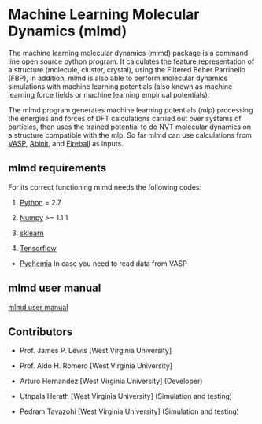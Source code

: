 Machine Learning Molecular Dynamics (mlmd)
==========================================

The machine learning molecular dynamics (mlmd) package is a command line open source python program. It calculates the feature representation of a structure (molecule, cluster, crystal), using the Filtered Beher Parrinello (FBP), in addition,  mlmd is also able to perform molecular dynamics simulations with machine learning potentials (also known as machine learning force fields or machine learning empirical potentials). 

The mlmd program generates machine learning potentials (mlp) processing the energies and forces of DFT calculations carried out over systems of particles, then uses the trained potential to do NVT molecular dynamics on a structure compatible with the mlp. So far mlmd can use calculations from [VASP](https://www.vasp.at/index.php/about-vasp/59-about-vasp), [Abinit](https://www.abinit.org/), and [Fireball](https://sites.google.com/site/jameslewisgroup/) as inputs.

mlmd requirements
-----------------
For its correct functioning mlmd needs the following codes:

1. [Python](https://www.python.org/download/releases/2.7/ "Python") = 2.7

2. [Numpy](http://www.numpy.org/ "Numpy") >= 1.1 1

3. [sklearn](https://scikit-learn.org/stable/)

4. [Tensorflow](https://www.tensorflow.org/)

* [Pychemia](https://github.com/MaterialsDiscovery/PyChemia) In case you need to read data from VASP

mlmd user manual
-----------------

[mlmd user manual](https://machine-learning-molecular-dynamics.github.io/)

Contributors
------------
* Prof. James P. Lewis [West Virginia University] 
* Prof. Aldo H. Romero [West Virginia University] 

* Arturo Hernandez [West Virginia University] (Developer)

* Uthpala Herath   [West Virginia University] (Simulation and testing) 

* Pedram Tavazohi  [West Virginia University] (Simulation and testing)
